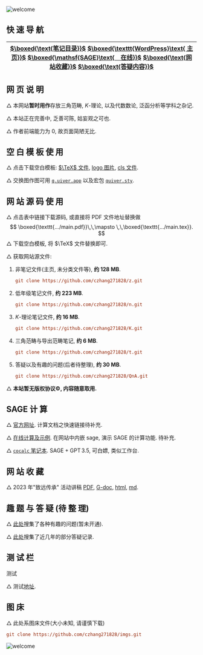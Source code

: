 ![welcome](https://czhang271828.github.io/z/WELCOME.svg)

## 快 速 导 航

| [$\boxed{\text{笔记目录}}$](https://czhang271828.github.io/z/table.html)  [$\boxed{\texttt{WordPress}\text{ 主页}}$](https://czhang271828github.wordpress.com/)  [$\boxed{\mathsf{SAGE}\text{　在线}}$](https://czhang271828.github.io/z/SageMathCell.html)  [$\boxed{\text{网站收藏}}$](https://czhang271828.github.io/z/#网-站-收-藏)  [$\boxed{\text{答疑内容}}$](https://czhang271828.github.io/QnA/Q.html) |
| :----------------------------------------------------------: |


## 网 页 说 明

  $\triangle$ 本网站**暂时用作**存放三角范畴, $K$-理论, 以及代数数论, 泛函分析等学科之杂记. 

  $\triangle$ 本站正在完善中, 乏善可陈, 姑妄观之可也.

  $\triangle$ 作者前端能力为 $0$, 故页面简陋无比. 

## 空 白 模 板 使 用

  $\triangle$ 点击下载空白模板: [$\TeX$ 文件](https://czhang271828.github.io/K/AA空白模板/main.tex), [logo 图片](https://czhang271828.github.io/K/AA空白模板/logo.png), [cls 文件](https://czhang271828.github.io/K/AA空白模板/MainStyle.cls). 

  $\triangle$ 交换图作图可用 [$\texttt{q.uiver.app}$](https://q.uiver.app/) 以及宏包 [$\texttt{quiver.sty}$](https://raw.githubusercontent.com/varkor/quiver/master/package/quiver.sty).

## 网 站 源 码 使 用

  $\triangle$ 点击表中链接下载源码, 或直接将 PDF 文件地址替换做
$$
\boxed{\texttt{.../main.pdf}}\,\,\mapsto \,\,\boxed{\texttt{.../main.tex}}.
$$
  $\triangle$ 下载空白模板, 将 $\TeX$ 文件替换即可. 

  $\triangle$ 获取网站源文件:

1. 非笔记文件(主页, 未分类文件等), **约 128 MB**. 

   ```ini
   git clone https://github.com/czhang271828/z.git
   ```

2. 低年级笔记文件, **约 223 MB**. 

   ```ini
   git clone https://github.com/czhang271828/n.git
   ```

3. $K$-理论笔记文件, **约 16 MB**. 

   ```ini
   git clone https://github.com/czhang271828/K.git
   ```

4. 三角范畴与导出范畴笔记, **约 6 MB**.

   ```ini
   git clone https://github.com/czhang271828/t.git
   ```

5. 答疑以及有趣的问题(后者待整理), **约 30 MB**.

   ```ini
   git clone https://github.com/czhang271828/QnA.git
   ```

  $\triangle$ **本站暂无版权协议:copyright:, 内容随意取用.** 

## SAGE 计 算

  $\triangle$ [官方网址](https://www.sagemath.org/). 计算文档之快速链接待补充.

  $\triangle$ [在线计算及示例](https://czhang271828.github.io/z/SageMathCell.html). 在网站中内嵌 sage, 演示 $\mathsf{SAGE}$ 的计算功能. 待补充.

  $\triangle$ [`cocalc` 笔记本](https://cocalc.com/). $\mathsf{SAGE}+\mathsf{GPT\,3.5}$, 可白嫖, 类似工作台. 

## 网 站 收 藏

  $\triangle$ 2023 年"致远传承" 活动讲稿 [PDF](https://czhang271828.github.io/z/web/致远传承文字版(部分).pdf), [G-doc](https://docs.google.com/viewerng/viewer?url=https://czhang271828.github.io/z/web/致远传承文字版(部分).pdf), [html](https://czhang271828.github.io/z/web/致远传承文字版(部分).html), [md](https://czhang271828.github.io/z/web/致远传承文字版(部分).md).



## 趣 题 与 答 疑 (待 整 理)

  $\triangle$ [此处](https://czhang271828.github.io/QnA/Ex.html)搜集了各种有趣的问题(暂未开通). 

  $\triangle$ [此处](https://czhang271828.github.io/QnA/Q.html)搜集了近几年的部分答疑记录. 



## 测 试 栏

测试 

  $\triangle$ 测试[地址](https://czhang271828.github.io/test/text.txt). 

## 图 床

  $\triangle$ 此处系图床文件(大小未知, 请谨慎下载)

```ini
git clone https://github.com/czhang271828/imgs.git
```



![welcome](https://czhang271828.github.io/z/TheEnd.svg)


